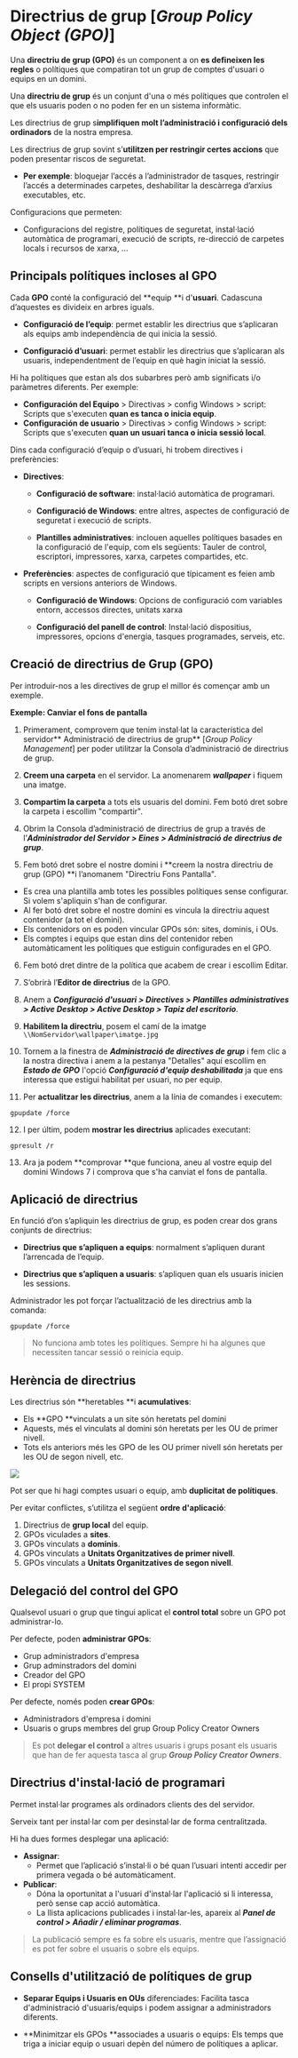# Directrius de grup [_Group Policy Object (GPO)_]

Una **directriu de grup (GPO)** és un component a on **es defineixen les regles** o polítiques que compatiran tot un grup de comptes d'usuari o equips en un domini.

Una **directriu de grup** és un conjunt d'una o més polítiques que controlen el que els usuaris poden o no poden fer en un sistema informàtic.

Les directrius de grup s**implifiquen molt l’administració i configuració dels  ordinadors** de la nostra empresa.

Les directrius de grup sovint s’**utilitzen per restringir certes accions** que poden presentar riscos de seguretat. 

  * **Per exemple**: bloquejar l’accés a l’administrador de tasques, restringir l’accés a determinades carpetes, deshabilitar la descàrrega d’arxius executables, etc.

Configuracions que permeten: 
  * Configuracions del registre, polítiques de seguretat, instal·lació automàtica de programari, execució de scripts, re-direcció de carpetes locals i recursos de xarxa, ...

## Principals polítiques incloses al GPO

Cada **GPO** conté la configuració del **equip **i d'**usuari**. Cadascuna d’aquestes es divideix en arbres iguals.



* **Configuració de l’equip**: permet establir les directrius que s’aplicaran als equips amb independència de qui inicia la sessió.

* **Configuració d’usuari**: permet establir les directrius que s’aplicaran als usuaris, independentment de l’equip en què hagin iniciat la sessió.

Hi ha polítiques que estan als dos subarbres però amb significats i/o paràmetres diferents.
Per exemple:

* **Configuración del Equipo** > Directivas > config Windows > script: Scripts que s'executen **quan es tanca o inicia equip**.
* **Configuración de usuario** > Directivas > config Windows > script: Scripts que s'executen **quan un usuari tanca o inicia sessió local**.

Dins cada configuració d’equip o d’usuari, hi trobem directives i preferències:

* **Directives**: 
  
  * **Configuració de software**: instal·lació automàtica de programari. 
  
  * **Configuració de Windows**: entre altres, aspectes de configuració de seguretat i execució de scripts.

  * **Plantilles administratives**: inclouen aquelles polítiques basades en la configuració de l'equip,  com els següents: Tauler de control, escriptori, impressores, xarxa, carpetes compartides, etc. 

* **Preferències**: aspectes de configuració que típicament es feien amb scripts en versions anteriors de Windows. 

  * **Configuració de Windows**: Opcions de configuració com variables entorn, accessos directes, unitats xarxa 

  * **Configuració del panell de control**: Instal·lació dispositius, impressores, opcions d'energia, tasques programades, serveis, etc.


## Creació de directrius de Grup (GPO)

Per introduir-nos a les directives de grup el millor és començar amb un exemple.

**Exemple: Canviar el fons de pantalla**

1. Primerament, comprovem que tenim instal·lat la característica del servidor** Administració de directrius de grup** [_Group Policy Management_] per poder utilitzar la Consola d’administració de directrius de grup.

2. **Creem una carpeta** en el servidor. La anomenarem **_wallpaper_** i fiquem una imatge.

3. **Compartim la carpeta** a tots els usuaris del domini. Fem botó dret sobre la carpeta i escollim "compartir".

4. Obrim la Consola d’administració de directrius de grup a través de l’**_Administrador del Servidor > Eines > Administració de directrius de grup_**.

5. Fem botó dret sobre el nostre domini i **creem la nostra directriu de grup (GPO) **i l’anomanem "Directriu Fons Pantalla".
  * Es crea una plantilla amb totes les possibles polítiques sense configurar. Si volem s'apliquin s'han de configurar. 
  * Al fer botó dret sobre el nostre domini es vincula la directriu aquest contenidor (a tot el domini).
  * Els contenidors on es poden vincular GPOs són: sites, dominis, i OUs.
  * Els comptes i equips que estan dins del contenidor reben automàticament les polítiques que estiguin configurades en el GPO.

6. Fem botó dret dintre de la política que acabem de crear i escollim Editar.

7. S’obrirà l’**Editor de directrius** de la GPO.

8. Anem a **_Configuració d'usuari > Directives > Plantilles administratives > Active Desktop > Active Desktop > Tapiz del escritorio_**.

9. **Habilitem la directriu**, posem el camí de la imatge `\\NomServidor\wallpaper\imatge.jpg` 

10. Tornem a la finestra de **_Administració de directives de grup_** i fem clic a la nostra directiva i anem a la pestanya "Detalles" aquí escollim en _**Estado de GPO**_ l'opció **_Configuració d'equip deshabilitada_** ja que ens interessa que estigui habilitat per usuari, no per equip.

11. Per **actualitzar les directrius**, anem a la línia de comandes i executem:  

  `gpupdate /force`

12. I per últim, podem **mostrar les directrius** aplicades executant:

  `gpresult /r`

13. Ara ja podem **comprovar **que funciona, aneu al vostre equip del domini Windows 7 i comprova que s'ha canviat el fons de pantalla.

## Aplicació de directrius

En funció d’on s’apliquin les directrius de grup, es poden crear dos grans conjunts de directrius:

* **Directrius que s’apliquen a equips**: normalment s’apliquen durant l’arrencada de l’equip.

* **Directrius que s’apliquen a usuaris**: s’apliquen quan els usuaris inicien les sessions.

Administrador les pot forçar l’actualització de les directrius amb la comanda:

`gpupdate /force`

> No funciona amb totes les polítiques. Sempre hi ha algunes que necessiten tancar sessió o reinicia equip. 

## Herència de directrius

Les directrius són **heretables **i **acumulatives**:
  * Els **GPO **vinculats a un site són heretats pel domini
  * Aquests, més el vinculats al domini són heretats per les OU de primer nivell.
  * Tots els anteriors més les GPO de les OU primer nivell són heretats per les OU de segon nivell, etc. 

![](/assets/directrius_herencia.png)

Pot ser que hi hagi comptes usuari o equip, amb **duplicitat de polítiques**. 

Per evitar conflictes, s’utilitza el següent **ordre d'aplicació**: 
1. Directrius de **grup local** del equip. 
2. GPOs viculades a **sites**.
3. GPOs vinculats a **dominis**.
4. GPOs vinculats a **Unitats Organitzatives de primer nivell**.
5. GPOs vinculats a **Unitats Organitzatives de segon nivell**. 

## Delegació del control del GPO

Qualsevol usuari o grup que tingui aplicat el **control total** sobre un GPO pot administrar-lo. 

Per defecte, poden **administrar GPOs**: 
* Grup administradors d'empresa 
* Grup adminstradors del domini 
* Creador del GPO 
* El propi SYSTEM 

Per defecte, només poden **crear GPOs**: 
* Administradors d'empresa i domini 
* Usuaris o grups membres del grup Group Policy Creator Owners 

> Es pot **delegar el control** a altres usuaris i grups posant els usuaris que han de fer aquesta tasca al grup **_Group Policy Creator Owners_**.

## Directrius d'instal·lació de programari

Permet instal·lar programes als ordinadors clients des del servidor.

Serveix tant per instal·lar com per desinstal·lar de forma centralitzada.

Hi ha dues formes desplegar una aplicació:

* **Assignar**: 
  * Permet que l’aplicació s’instal·li o bé quan l’usuari intenti accedir per primera vegada o bé automàticament. 
* **Publicar**: 
  * Dóna la oportunitat a l'usuari d'instal·lar l'aplicació si li interessa, però sense cap acció automàtica. 
  * La llista aplicacions publicades i instal·lar-les, apareix al **_Panel de control > Añadir / eliminar programas_**.

> La publicació sempre es fa sobre els usuaris, mentre que l’assignació es pot fer sobre el usuaris o sobre els equips.

## Consells d'utilització de polítiques de grup

* **Separar Equips i  Usuaris en OUs** diferenciades: 
  Facilita tasca d'administració d'usuaris/equips i podem assignar a administradors diferents. 

* **Minimitzar els GPOs **associades a usuaris o equips:
  Els temps que triga a iniciar equip o usuari depèn del número de polítiques a aplicar. 

